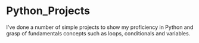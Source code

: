 # Python_Projects
I've done a number of simple projects to show my proficiency in Python and grasp of fundamentals concepts such as loops, conditionals and variables.
